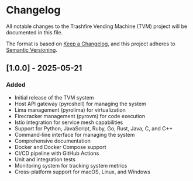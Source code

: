 # Changelog

All notable changes to the Trashfire Vending Machine (TVM) project will be documented in this file.

The format is based on [Keep a Changelog](https://keepachangelog.com/en/1.0.0/),
and this project adheres to [Semantic Versioning](https://semver.org/spec/v2.0.0.html).

## [1.0.0] - 2025-05-21

### Added
- Initial release of the TVM system
- Host API gateway (pyroshell) for managing the system
- Lima management (pyrolima) for virtualization
- Firecracker management (pyrovm) for code execution
- Istio integration for service mesh capabilities
- Support for Python, JavaScript, Ruby, Go, Rust, Java, C, and C++
- Command-line interface for managing the system
- Comprehensive documentation
- Docker and Docker Compose support
- CI/CD pipeline with GitHub Actions
- Unit and integration tests
- Monitoring system for tracking system metrics
- Cross-platform support for macOS, Linux, and Windows